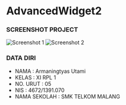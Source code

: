 # AdvancedWidget2
### SCREENSHOT PROJECT
![Screenshot 1](http://s14.postimg.org/y4djtzvf1/Advanced_Widget02.png)
![Screenshot 2](http://s14.postimg.org/gflt2djnx/Advanced_Widget2.png)
<br>

### DATA DIRI
- NAMA      : Armaningtyas Utami
- KELAS     : XI RPL 1
- NO. URUT  : 05
- NIS       : 4672/1391.070
- NAMA SEKOLAH  : SMK TELKOM MALANG
